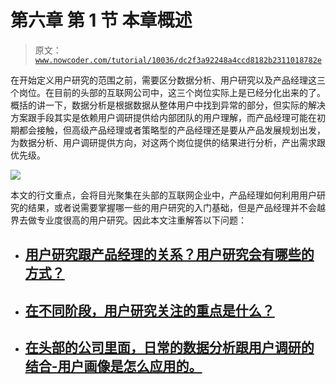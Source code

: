 # 第六章 第 1 节 本章概述

> 原文：[`www.nowcoder.com/tutorial/10036/dc2f3a92248a4ccd8182b2311018782e`](https://www.nowcoder.com/tutorial/10036/dc2f3a92248a4ccd8182b2311018782e)

在开始定义用户研究的范围之前，需要区分数据分析、用户研究以及产品经理这三个岗位。在目前的头部的互联网公司中，这三个岗位实际上是已经分化出来的了。概括的讲一下，数据分析是根据数据从整体用户中找到异常的部分，但实际的解决方案跟手段其实是依赖用户调研提供给内部团队的用户理解，而产品经理可能在初期都会接触，但高级产品经理或者策略型的产品经理还是要从产品发展规划出发，为数据分析、用户调研提供方向，对这两个岗位提供的结果进行分析，产出需求跟优先级。

![](img/bcf16df4497474fe1ef87b008af242ca.png)

本文的行文重点，会将目光聚集在头部的互联网企业中，产品经理如何利用用户研究的结果，或者说需要掌握哪一些的用户研究的入门基础，但是产品经理并不会越界去做专业度很高的用户研究。因此本文注重解答以下问题：

*   ## [用户研究跟产品经理的关系？用户研究会有哪些的方式？](https://www.nowcoder.com/tutorial/10036/bee7ff193e70439eb0b30dc1072fe5dd)

*   ## [在不同阶段，用户研究关注的重点是什么？](https://www.nowcoder.com/tutorial/10036/c81bb590c6d142f9aaa68a409f474146)

*   ## [在头部的公司里面，日常的数据分析跟用户调研的结合-用户画像是怎么应用的。](https://www.nowcoder.com/tutorial/10036/444ebf35522b4c1f95ae58892eaef3dc)